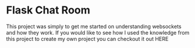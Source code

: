# Flask Chat Room

This project was simply to get me started on understanding websockets and how they work. If you would like to see how I used the knowledge from this project to create my own project you can checkout it out HERE
